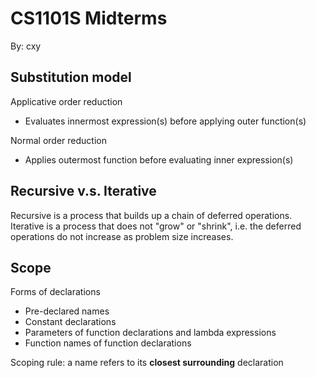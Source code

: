 # CS1101S Midterms
By: cxy

## Substitution model
Applicative order reduction
- Evaluates innermost expression(s) before applying outer function(s)

Normal order reduction
- Applies outermost function before evaluating inner expression(s)

## Recursive v.s. Iterative
Recursive is a process that builds up a chain of deferred operations.
Iterative is a process that does not "grow" or "shrink", i.e. the deferred operations do not increase as problem size increases.

## Scope
Forms of declarations
- Pre-declared names
- Constant declarations
- Parameters of function declarations and lambda expressions
- Function names of function declarations 

Scoping rule: a name refers to its __closest surrounding__ declaration